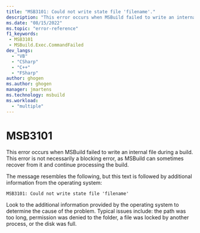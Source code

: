 ```yaml
---
title: "MSB3101: Could not write state file 'filename'."
description: "This error occurs when MSBuild failed to write an internal file during a build."
ms.date: "08/15/2022"
ms.topic: "error-reference"
f1_keywords:
 - MSB3101
 - MSBuild.Exec.CommandFailed
dev_langs:
  - "VB"
  - "CSharp"
  - "C++"
  - "FSharp"
author: ghogen
ms.author: ghogen
manager: jmartens
ms.technology: msbuild
ms.workload:
  - "multiple"
---
```

# MSB3101

This error occurs when MSBuild failed to write an internal file during a build. This error is not necessarily a blocking error, as MSBuild can sometimes recover from it and continue processing the build.

The message resembles the following, but this text is followed by additional information from the operating system:

```output
MSB3101: Could not write state file 'filename'
```

Look to the additional information provided by the operating system to determine the cause of the problem. Typical issues include: the path was too long, permission was denied to the folder, a file was locked by another process, or the disk was full.
